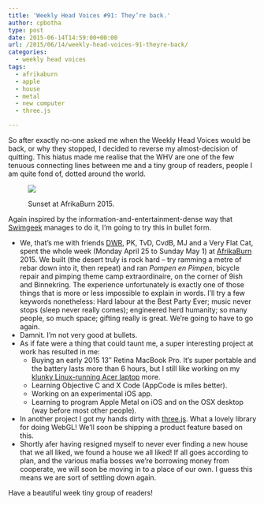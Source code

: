 ```yaml
---
title: 'Weekly Head Voices #91: They’re back.'
author: cpbotha
type: post
date: 2015-06-14T14:59:00+00:00
url: /2015/06/14/weekly-head-voices-91-theyre-back/
categories:
  - weekly head voices
tags:
  - afrikaburn
  - apple
  - house
  - metal
  - new computer
  - three.js

---
```

So after exactly no-one asked me when the Weekly Head Voices would be back, or why they stopped, I decided to reverse my almost-decision of quitting. This hiatus made me realise that the WHV are one of the few tenuous connecting lines between me and a tiny group of readers, people I am quite fond of, dotted around the world. <figure style="width: 300px" class="wp-caption alignnone"><a href="http://cpbotha.net/wp-content/uploads/2015/06/wpid-afrikaburn-2015-sunset-cpbotha.jpg" data-rel="lightbox-image-0" data-rl_title="" data-rl_caption="" title="">

![][1]</a><figcaption class="wp-caption-text">Sunset at AfrikaBurn 2015.</figcaption></figure> 

Again inspired by the information-and-entertainment-dense way that [Swimgeek][2] manages to do it, I&#8217;m going to try this in bullet form. 

<ul class="org-ul">
  <li>
    We, that&#8217;s me with friends <a href="http://dewijnrecensent.nl/">DWR</a>, PK, TvD, CvdB, MJ and a Very Flat Cat, spent the whole week (Monday April 25 to Sunday May 1) at <a href="http://afrikaburn.com/">AfrikaBurn</a> 2015. We built (the desert truly is rock hard &#8211; try ramming a metre of rebar down into it, then repeat) and ran <i>Pompen en Pimpen</i>, bicycle repair and pimping theme camp extraordinaire, on the corner of 9ish and Binnekring. The experience unfortunately is exactly one of those things that is more or less impossible to explain in words. I&#8217;ll try a few keywords nonetheless: Hard labour at the Best Party Ever; music never stops (sleep never really comes); engineered herd humanity; so many people, so much space; gifting really is great. We&#8217;re going to have to go again.
  </li>
  <li>
    Damnit. I&#8217;m not very good at bullets.
  </li>
  <li>
    As if fate were a thing that could taunt me, a super interesting project at work has resulted in me: <ul class="org-ul">
      <li>
        Buying an early 2015 13&#8243; Retina MacBook Pro. It&#8217;s super portable and the battery lasts more than 6 hours, but I still like working on my <a href="http://vxlabs.com/2013/03/24/acer-v3-571g-fullhd-ips-superb-priceperformance-linux-development-laptop/">klunky Linux-running Acer laptop</a> more.
      </li>
      <li>
        Learning Objective C and X Code (AppCode is miles better).
      </li>
      <li>
        Working on an experimental iOS app.
      </li>
      <li>
        Learning to program Apple Metal on iOS and on the OSX desktop (way before most other people).
      </li>
    </ul>
  </li>
  
  <li>
    In another project I got my hands dirty with <a href="http://threejs.org/">three.js</a>. What a lovely library for doing WebGL! We&#8217;ll soon be shipping a product feature based on this.
  </li>
  <li>
    Shortly afer having resigned myself to never ever finding a new house that we all liked, we found a house we all liked! If all goes according to plan, and the various mafia bosses we&#8217;re borrowing money from cooperate, we will soon be moving in to a place of our own. I guess this means we are sort of settling down again.
  </li>
</ul>

Have a beautiful week tiny group of readers!

 [1]: http://cpbotha.net/wp-content/uploads/2015/06/wpid-afrikaburn-2015-sunset-cpbotha-300x225.jpg
 [2]: http://www.swimgeek.com/blog/
